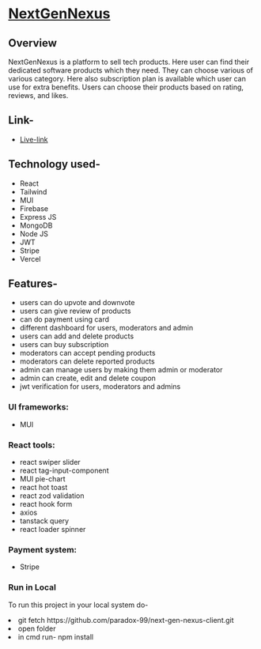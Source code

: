 # <a href="https://nextgennexus-50e37.web.app/">NextGenNexus</a>

## Overview

<p>NextGenNexus is a platform to sell tech products. Here user can find their dedicated software products which they need. They can choose various of various category. Here also subscription plan is available which user can use for extra benefits. Users can choose their products based on rating, reviews, and likes.
</p>

## Link-
- [Live-link](https://nextgennexus-50e37.web.app/)
<!-- - [Link (Server side)](https://next-gen-nexus.vercel.app/) -->

<!-- - [Link (Server side GitHub)](https://github.com/programming-hero-web-course1/b9a12-server-side-paradox-99) -->

## Technology used-
- React
- Tailwind
- MUI
- Firebase
- Express JS
- MongoDB
- Node JS
- JWT
- Stripe
- Vercel


## Features-
- users can do upvote and downvote
- users can give review of products
- can do payment using card
- different dashboard for users, moderators and admin
- users can add and delete products
- users can buy subscription
- moderators can accept pending products
- moderators can delete reported products
- admin can manage users by making them admin or moderator
- admin can create, edit and delete coupon
- jwt verification for users, moderators and admins

### UI frameworks:
- MUI

### React tools: 
- react swiper slider
- react tag-input-component
- MUI pie-chart
- react hot toast
- react zod validation
- react hook form
- axios
- tanstack query
- react loader spinner

### Payment system: 
- Stripe

### Run in Local
<p> To run this project in your local system do- 
<li>git fetch https://github.com/paradox-99/next-gen-nexus-client.git</li>
<li>open folder</li>
<li>in cmd run- npm install</li>
</p>



